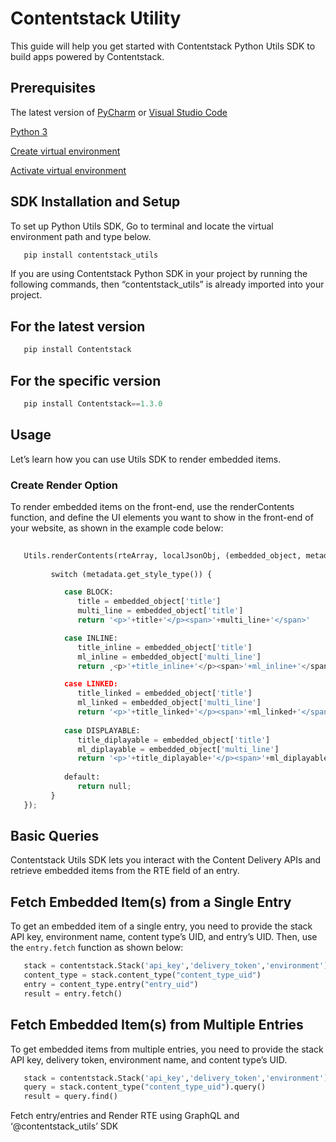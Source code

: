 # Contentstack Utility

This guide will help you get started with Contentstack Python Utils SDK to build apps powered by Contentstack.

## Prerequisites

The latest version of [PyCharm](https://www.jetbrains.com/pycharm/download/) or [Visual Studio Code](https://code.visualstudio.com/download)

[Python 3](https://docs.python-guide.org/starting/installation/#python-3-installation-guides)

[Create virtual environment](https://packaging.python.org/guides/installing-using-pip-and-virtual-environments/#creating-a-virtual-environment)

[Activate virtual environment](https://packaging.python.org/guides/installing-using-pip-and-virtual-environments/#activating-a-virtual-environment)

## SDK Installation and Setup

To set up Python Utils SDK, Go to terminal and locate the virtual environment path and type below.

```python
   pip install contentstack_utils
```

If you are using Contentstack Python SDK in your project by running the following commands,  then “contentstack_utils”  is already imported into your project.

## For the latest version

```python
   pip install Contentstack
```

## For the specific version

```python
   pip install Contentstack==1.3.0
```

## Usage

Let’s learn how you can use Utils SDK to render embedded items. 

### Create Render Option

To render embedded items on the front-end, use the renderContents function, and define the UI elements you want to show in the front-end of your website, as shown in the example code below:

```python
   
   Utils.renderContents(rteArray, localJsonObj, (embedded_object, metadata) -> {
         
         switch (metadata.get_style_type()) {

            case BLOCK:
               title = embedded_object['title']
               multi_line = embedded_object['title']
               return '<p>'+title+'</p><span>'+multi_line+'</span>'

            case INLINE:
               title_inline = embedded_object['title']
               ml_inline = embedded_object['multi_line']
               return ¸<p>'+title_inline+'</p><span>'+ml_inline+'</span>'

            case LINKED:
               title_linked = embedded_object['title']
               ml_linked = embedded_object['multi_line']
               return '<p>'+title_linked+'</p><span>'+ml_linked+'</span>'
            
            case DISPLAYABLE:
               title_diplayable = embedded_object['title']
               ml_diplayable = embedded_object['multi_line']
               return '<p>'+title_diplayable+'</p><span>'+ml_diplayable+ '</span>'
            
            default:
               return null;
         }
   });

```

## Basic Queries

Contentstack Utils SDK lets you interact with the Content Delivery APIs and retrieve embedded items from the RTE field of an entry.

## Fetch Embedded Item(s) from a Single Entry

To get an embedded item of a single entry, you need to provide the stack API key, environment name, content type’s UID, and entry’s UID. Then, use the `entry.fetch` function as shown below:

```python
   stack = contentstack.Stack('api_key','delivery_token','environment')
   content_type = stack.content_type("content_type_uid")
   entry = content_type.entry("entry_uid")
   result = entry.fetch()
```

## Fetch Embedded Item(s) from Multiple Entries

To get embedded items from multiple entries, you need to provide the stack API key, delivery token, environment name, and content type’s UID. 

```python
   stack = contentstack.Stack('api_key','delivery_token','environment')
   query = stack.content_type("content_type_uid").query()
   result = query.find()
```

Fetch entry/entries and Render RTE using GraphQL and ‘@contentstack_utils’ SDK
